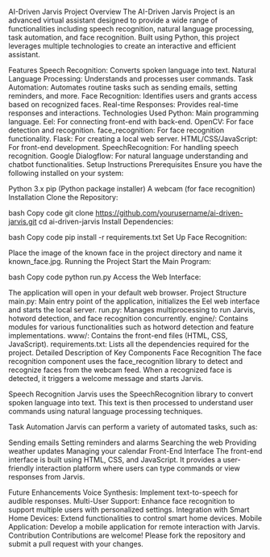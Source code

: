 AI-Driven Jarvis Project
Overview
The AI-Driven Jarvis Project is an advanced virtual assistant designed to provide a wide range of functionalities including speech recognition, natural language processing, task automation, and face recognition. Built using Python, this project leverages multiple technologies to create an interactive and efficient assistant.

Features
Speech Recognition: Converts spoken language into text.
Natural Language Processing: Understands and processes user commands.
Task Automation: Automates routine tasks such as sending emails, setting reminders, and more.
Face Recognition: Identifies users and grants access based on recognized faces.
Real-time Responses: Provides real-time responses and interactions.
Technologies Used
Python: Main programming language.
Eel: For connecting front-end with back-end.
OpenCV: For face detection and recognition.
face_recognition: For face recognition functionality.
Flask: For creating a local web server.
HTML/CSS/JavaScript: For front-end development.
SpeechRecognition: For handling speech recognition.
Google Dialogflow: For natural language understanding and chatbot functionalities.
Setup Instructions
Prerequisites
Ensure you have the following installed on your system:

Python 3.x
pip (Python package installer)
A webcam (for face recognition)
Installation
Clone the Repository:

bash
Copy code
git clone https://github.com/yourusername/ai-driven-jarvis.git
cd ai-driven-jarvis
Install Dependencies:

bash
Copy code
pip install -r requirements.txt
Set Up Face Recognition:

Place the image of the known face in the project directory and name it known_face.jpg.
Running the Project
Start the Main Program:

bash
Copy code
python run.py
Access the Web Interface:

The application will open in your default web browser.
Project Structure
main.py: Main entry point of the application, initializes the Eel web interface and starts the local server.
run.py: Manages multiprocessing to run Jarvis, hotword detection, and face recognition concurrently.
engine/: Contains modules for various functionalities such as hotword detection and feature implementations.
www/: Contains the front-end files (HTML, CSS, JavaScript).
requirements.txt: Lists all the dependencies required for the project.
Detailed Description of Key Components
Face Recognition
The face recognition component uses the face_recognition library to detect and recognize faces from the webcam feed. When a recognized face is detected, it triggers a welcome message and starts Jarvis.

Speech Recognition
Jarvis uses the SpeechRecognition library to convert spoken language into text. This text is then processed to understand user commands using natural language processing techniques.

Task Automation
Jarvis can perform a variety of automated tasks, such as:

Sending emails
Setting reminders and alarms
Searching the web
Providing weather updates
Managing your calendar
Front-End Interface
The front-end interface is built using HTML, CSS, and JavaScript. It provides a user-friendly interaction platform where users can type commands or view responses from Jarvis.

Future Enhancements
Voice Synthesis: Implement text-to-speech for audible responses.
Multi-User Support: Enhance face recognition to support multiple users with personalized settings.
Integration with Smart Home Devices: Extend functionalities to control smart home devices.
Mobile Application: Develop a mobile application for remote interaction with Jarvis.
Contribution
Contributions are welcome! Please fork the repository and submit a pull request with your changes.




